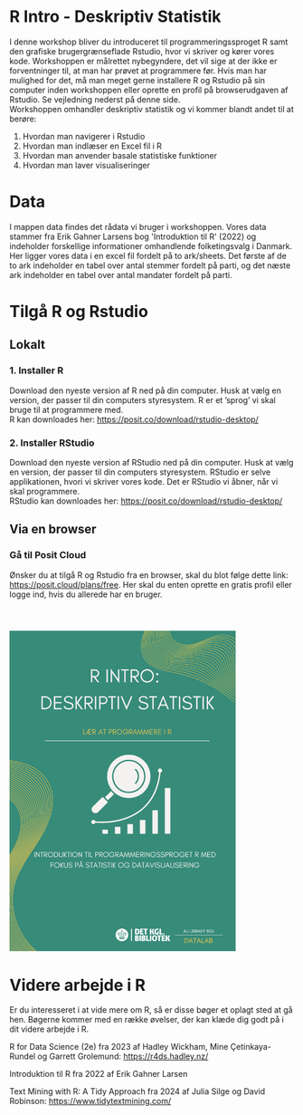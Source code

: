 # R Intro - Deskriptiv Statistik
I denne workshop bliver du introduceret til programmeringssproget R samt den grafiske brugergrænseflade Rstudio, hvor vi skriver og kører vores kode. Workshoppen er målrettet nybegyndere, det vil sige at der ikke er forventninger til, at man har prøvet at programmere før. Hvis man har mulighed for det, må man meget gerne installere R og Rstudio på sin computer inden workshoppen eller oprette en profil på browserudgaven af Rstudio. Se vejledning nederst på denne side. 
<br> Workshoppen omhandler deskriptiv statistik og vi kommer blandt andet til at berøre:
1. Hvordan man navigerer i Rstudio
2. Hvordan man indlæser en Excel fil i R
3. Hvordan man anvender basale statistiske funktioner
4. Hvordan man laver visualiseringer

# Data
I mappen data findes det rådata vi bruger i workshoppen. Vores data stammer fra Erik Gahner Larsens bog 'Introduktion til R' (2022) og indeholder forskellige informationer omhandlende folketingsvalg i Danmark. Her ligger vores data i en excel fil fordelt på to ark/sheets. Det første af de to ark indeholder en tabel over antal stemmer fordelt på parti, og det næste ark indeholder en tabel over antal mandater fordelt på parti.

# Tilgå R og Rstudio
## Lokalt
### 1. Installer R
Download den nyeste version af R ned på din computer. Husk at vælg en version, der passer til din computers styresystem. R er et ’sprog’ vi skal bruge til at programmere med.
<br> R kan downloades her: https://posit.co/download/rstudio-desktop/
### 2. Installer RStudio
Download den nyeste version af RStudio ned på din computer. Husk at vælg en version, der passer til din computers styresystem. RStudio er selve applikationen, hvori vi skriver vores kode. Det er RStudio vi åbner, når vi skal programmere.
<br> RStudio kan downloades her: https://posit.co/download/rstudio-desktop/

## Via en browser
### Gå til Posit Cloud
Ønsker du at tilgå R og Rstudio fra en browser, skal du blot følge dette link: https://posit.cloud/plans/free. Her skal du enten oprette en gratis profil eller logge ind, hvis du allerede har en bruger.

# 
<br><img src="./StatistikIntro.png" width="400"/>

# Videre arbejde i R
Er du interesseret i at vide mere om R, så er disse bøger et oplagt sted at gå hen. Bøgerne kommer med en række øvelser, der kan klæde dig godt på i dit videre arbejde i R. 

R for Data Science (2e) fra 2023 af Hadley Wickham, Mine Çetinkaya-Rundel og Garrett Grolemund: https://r4ds.hadley.nz/ 

Introduktion til R fra 2022 af Erik Gahner Larsen

Text Mining with R: A Tidy Approach fra 2024 af Julia Silge og David Robinson: https://www.tidytextmining.com/ 
